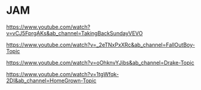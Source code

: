# JAM

https://www.youtube.com/watch?v=vCJ5FprgAKs&ab_channel=TakingBackSundayVEVO

https://www.youtube.com/watch?v=_2eTNxPxXRc&ab_channel=FallOutBoy-Topic

https://www.youtube.com/watch?v=oOhknvYJibs&ab_channel=Drake-Topic

https://www.youtube.com/watch?v=1tgWfqk-2DI&ab_channel=HomeGrown-Topic
